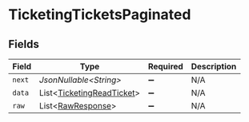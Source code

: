# TicketingTicketsPaginated


## Fields

| Field                                                                        | Type                                                                         | Required                                                                     | Description                                                                  |
| ---------------------------------------------------------------------------- | ---------------------------------------------------------------------------- | ---------------------------------------------------------------------------- | ---------------------------------------------------------------------------- |
| `next`                                                                       | *JsonNullable\<String>*                                                      | :heavy_minus_sign:                                                           | N/A                                                                          |
| `data`                                                                       | List\<[TicketingReadTicket](../../models/components/TicketingReadTicket.md)> | :heavy_minus_sign:                                                           | N/A                                                                          |
| `raw`                                                                        | List\<[RawResponse](../../models/components/RawResponse.md)>                 | :heavy_minus_sign:                                                           | N/A                                                                          |